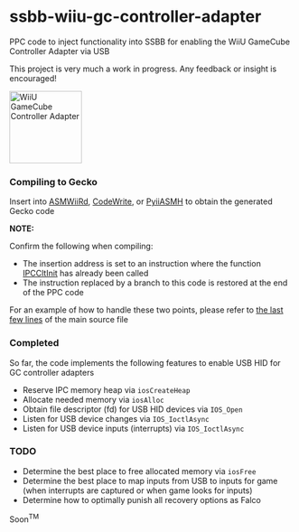 <h1>ssbb-wiiu-gc-controller-adapter</h1>

PPC code to inject functionality into SSBB for enabling the WiiU GameCube Controller Adapter via USB

This project is very much a work in progress. Any feedback or insight is encouraged!

<img src="https://wiki.dolphin-emu.org/images/4/4c/Wiiugcpadadapter.jpg" alt="WiiU GameCube Controller Adapter" width="128" />


### Compiling to Gecko
Insert into [ASMWiiRd](https://code.google.com/archive/p/geckowii/downloads), [CodeWrite](https://github.com/TheGag96/CodeWrite), or
[PyiiASMH](https://github.com/seanhawk27/PyiiASMH) to obtain the generated Gecko code

**NOTE:**

Confirm the following when compiling:

- The insertion address is set to an instruction where the function [IPCCltInit](https://github.com/devkitPro/libogc/blob/master/libogc/ipc.c#L804) has already been called
- The instruction replaced by a branch to this code is restored at the end of the PPC code

For an example of how to handle these two points, please refer to [the last few lines](main.s#L113) of the main source file


### Completed
So far, the code implements the following features to enable USB HID for GC controller adapters

- Reserve IPC memory heap via `iosCreateHeap`
- Allocate needed memory via `iosAlloc`
- Obtain file descriptor (fd) for USB HID devices via `IOS_Open`
- Listen for USB device changes via `IOS_IoctlAsync`
- Listen for USB device inputs (interrupts) via `IOS_IoctlAsync`


### TODO

- Determine the best place to free allocated memory via `iosFree`
- Determine the best place to map inputs from USB to inputs for game (when interrupts are captured or when game looks for inputs)
- Determine how to optimally punish all recovery options as Falco

Soon<sup>TM</sup>
